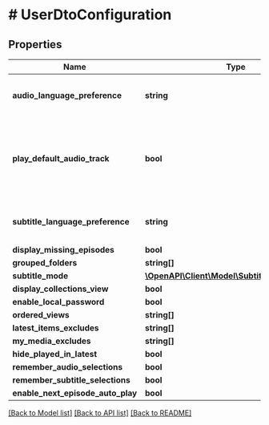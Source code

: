 # # UserDtoConfiguration

## Properties

Name | Type | Description | Notes
------------ | ------------- | ------------- | -------------
**audio_language_preference** | **string** | Gets or sets the audio language preference. | [optional]
**play_default_audio_track** | **bool** | Gets or sets a value indicating whether [play default audio track]. | [optional]
**subtitle_language_preference** | **string** | Gets or sets the subtitle language preference. | [optional]
**display_missing_episodes** | **bool** |  | [optional]
**grouped_folders** | **string[]** |  | [optional]
**subtitle_mode** | [**\OpenAPI\Client\Model\SubtitlePlaybackMode**](SubtitlePlaybackMode.md) |  | [optional]
**display_collections_view** | **bool** |  | [optional]
**enable_local_password** | **bool** |  | [optional]
**ordered_views** | **string[]** |  | [optional]
**latest_items_excludes** | **string[]** |  | [optional]
**my_media_excludes** | **string[]** |  | [optional]
**hide_played_in_latest** | **bool** |  | [optional]
**remember_audio_selections** | **bool** |  | [optional]
**remember_subtitle_selections** | **bool** |  | [optional]
**enable_next_episode_auto_play** | **bool** |  | [optional]

[[Back to Model list]](../../README.md#models) [[Back to API list]](../../README.md#endpoints) [[Back to README]](../../README.md)
